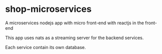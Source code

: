 # shop-microservices
A  microservices  nodejs app  with micro front-end with reactjs in the front-end

This app uses nats as a streaming server for the backend services.

Each service contain its own database.


